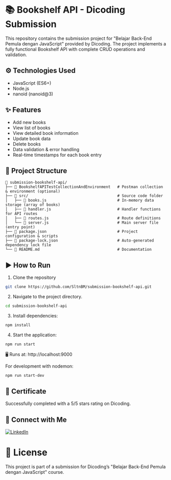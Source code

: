 # 📚 Bookshelf API - Dicoding Submission
This repository contains the submission project for "Belajar Back-End Pemula dengan JavaScript" provided by Dicoding.
The project implements a fully functional Bookshelf API with complete CRUD operations and validation.

## ⚙️ Technologies Used
- JavaScript (ES6+)
- Node.js
- nanoid (nanoid@3)

## ✨ Features
- Add new books
- View list of books
- View detailed book information
- Update book data
- Delete books
- Data validation & error handling
- Real-time timestamps for each book entry

## 📁 Project Structure
```plaintext
📂 submission-bookshelf-api/
├── 📂 BookshelfAPITestCollectionAndEnvironment   # Postman collection & environment (optional)
├── 📂 src/                                       # Source code folder
│   ├── 📄 books.js                               # In-memory data storage (array of books)
│   ├── 📄 handler.js                             # Handler functions for API routes
│   ├── 📄 routes.js                              # Route definitions
│   └── 📄 server.js                              # Main server file (entry point)
├── 📄 package.json                               # Project configuration & scripts
├── 📄 package-lock.json                          # Auto-generated dependency lock file
└── 📄 README.md                                  # Documentation
```

## ▶️ How to Run
1. Clone the repository
```bash
git clone https://github.com/SltnBM/submission-bookshelf-api.git
```
2.  Navigate to the project directory.
```bash
cd submission-bookshelf-api
```
3. Install dependencies:
```bash
npm install
```
4. Start the application:
```bash
npm run start
```

🖥️ Runs at: http://localhost:9000

For development with nodemon:
```bash
npm run start-dev
```

## 📜 Certificate
Successfully completed with a 5/5 stars rating on Dicoding.

## 🤝 Connect with Me
[![LinkedIn](https://img.shields.io/badge/LinkedIn-Sultan%20Badra-blue?logo=linkedin&logoColor=white&style=flat-square)](https://www.linkedin.com/in/sultan-badra)

# 📄 License
This project is part of a submission for Dicoding’s "Belajar Back-End Pemula dengan JavaScript" course.